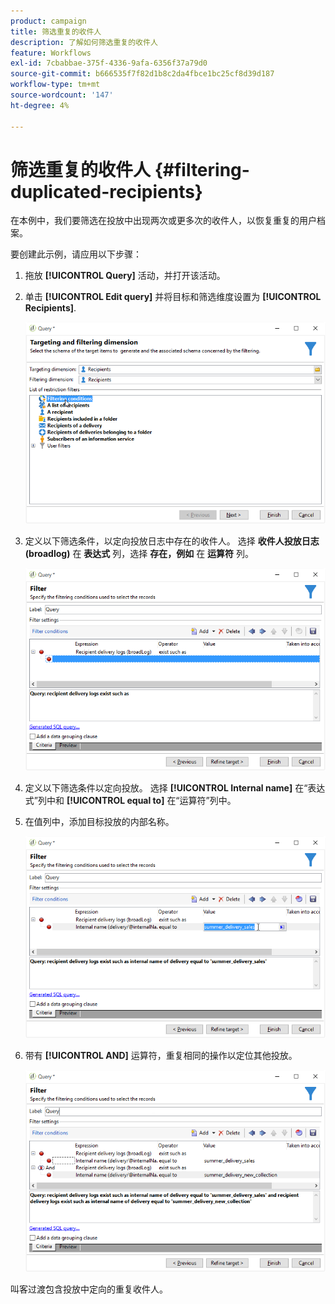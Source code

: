 ```yaml
---
product: campaign
title: 筛选重复的收件人
description: 了解如何筛选重复的收件人
feature: Workflows
exl-id: 7cbabbae-375f-4336-9afa-6356f37a79d0
source-git-commit: b666535f7f82d1b8c2da4fbce1bc25cf8d39d187
workflow-type: tm+mt
source-wordcount: '147'
ht-degree: 4%

---
```


# 筛选重复的收件人 {#filtering-duplicated-recipients}



在本例中，我们要筛选在投放中出现两次或更多次的收件人，以恢复重复的用户档案。

要创建此示例，请应用以下步骤：

1. 拖放 **[!UICONTROL Query]** 活动，并打开该活动。
1. 单击 **[!UICONTROL Edit query]** 并将目标和筛选维度设置为 **[!UICONTROL Recipients]**.

   ![](assets/query_recipients_1.png)

1. 定义以下筛选条件，以定向投放日志中存在的收件人。 选择 **收件人投放日志(broadlog)** 在 **表达式** 列，选择 **存在，例如** 在 **运算符** 列。

   ![](assets/query_recipients_2.png)

1. 定义以下筛选条件以定向投放。 选择 **[!UICONTROL Internal name]** 在“表达式”列中和 **[!UICONTROL equal to]** 在“运算符”列中。
1. 在值列中，添加目标投放的内部名称。

   ![](assets/query_recipients_3.png)

1. 带有 **[!UICONTROL AND]** 运算符，重复相同的操作以定位其他投放。

   ![](assets/query_recipients_4.png)

叫客过渡包含投放中定向的重复收件人。
